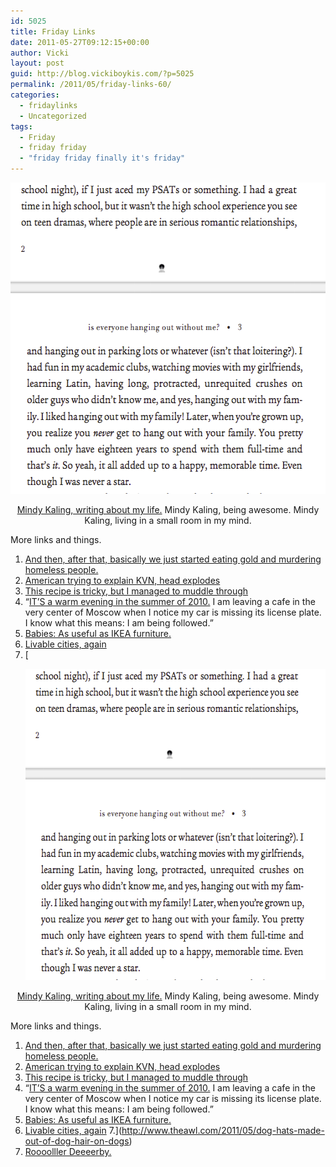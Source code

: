 ```yaml
---
id: 5025
title: Friday Links
date: 2011-05-27T09:12:15+00:00
author: Vicki
layout: post
guid: http://blog.vickiboykis.com/?p=5025
permalink: /2011/05/friday-links-60/
categories:
  - fridaylinks
  - Uncategorized
tags:
  - Friday
  - friday friday
  - "friday friday finally it's friday"
---
```

<p style="text-align: center;">
  <a href="https://raw.githubusercontent.com/veekaybee/wlb/gh-pages/assets/images/2011/05/Screen-shot-2011-05-26-at-1.10.21-PM.png"><img class="aligncenter size-full wp-image-5024" title="Screen shot 2011-05-26 at 1.10.21 PM" src="https://raw.githubusercontent.com/veekaybee/wlb/gh-pages/assets/images/2011/05/Screen-shot-2011-05-26-at-1.10.21-PM.png" alt="" width="565" height="498" /></a><a href="http://www.scribd.com/doc/56238687/Is-Everyone-Hanging-Out-Without-Me-by-Mindy-Kaling-Excerpt"></a>
</p>

<p style="text-align: center;">
  <a href="http://www.scribd.com/doc/56238687/Is-Everyone-Hanging-Out-Without-Me-by-Mindy-Kaling-Excerpt" target="_blank">Mindy Kaling, writing about my life.</a> Mindy Kaling, being awesome. Mindy Kaling, living in a small room in my mind.
</p>

<p style="text-align: left;">
  More links and things.
</p>

  1. <a href="http://nymag.com/restaurants/features/el-bulli-2011-5/comments.html" target="_blank">And then, after that, basically we just started eating gold and murdering homeless people. </a>
  2. <a href="http://splitsider.com/2011/04/inside-kvn-russias-mega-popular-comedic-talent-show" target="_blank">American trying to explain KVN, head explodes</a>
  3. <a href="http://www.foodnetwork.com/recipes/follow-that-food/nutella-and-toast-recipe/index.html" target="_blank">This recipe is tricky, but I managed to muddle through</a>
  4. &#8220;<a href="http://www.nytimes.com/2011/05/22/opinion/22panyushkin.html?_r=1" target="_blank">IT’S a warm evening in the summer of 2010.</a> I am leaving a cafe in the very center of Moscow when I notice my car is missing its license plate. I know what this means: I am being followed.&#8221;
  5. <a href="http://thisisnotthatblog.com/2011/05/19/five-completely-unacceptable-household-uses-for-babies/" target="_blank">Babies: As useful as IKEA furniture. </a>
  6. <a href="http://offbeathome.com/2011/05/livable-city" target="_blank">Livable cities, again</a>
  7. [<p style="text-align: center;">
  <a href="https://raw.githubusercontent.com/veekaybee/wlb/gh-pages/assets/images/2011/05/Screen-shot-2011-05-26-at-1.10.21-PM.png"><img class="aligncenter size-full wp-image-5024" title="Screen shot 2011-05-26 at 1.10.21 PM" src="https://raw.githubusercontent.com/veekaybee/wlb/gh-pages/assets/images/2011/05/Screen-shot-2011-05-26-at-1.10.21-PM.png" alt="" width="565" height="498" /></a><a href="http://www.scribd.com/doc/56238687/Is-Everyone-Hanging-Out-Without-Me-by-Mindy-Kaling-Excerpt"></a>
</p>

<p style="text-align: center;">
  <a href="http://www.scribd.com/doc/56238687/Is-Everyone-Hanging-Out-Without-Me-by-Mindy-Kaling-Excerpt" target="_blank">Mindy Kaling, writing about my life.</a> Mindy Kaling, being awesome. Mindy Kaling, living in a small room in my mind.
</p>

<p style="text-align: left;">
  More links and things.
</p>

  1. <a href="http://nymag.com/restaurants/features/el-bulli-2011-5/comments.html" target="_blank">And then, after that, basically we just started eating gold and murdering homeless people. </a>
  2. <a href="http://splitsider.com/2011/04/inside-kvn-russias-mega-popular-comedic-talent-show" target="_blank">American trying to explain KVN, head explodes</a>
  3. <a href="http://www.foodnetwork.com/recipes/follow-that-food/nutella-and-toast-recipe/index.html" target="_blank">This recipe is tricky, but I managed to muddle through</a>
  4. &#8220;<a href="http://www.nytimes.com/2011/05/22/opinion/22panyushkin.html?_r=1" target="_blank">IT’S a warm evening in the summer of 2010.</a> I am leaving a cafe in the very center of Moscow when I notice my car is missing its license plate. I know what this means: I am being followed.&#8221;
  5. <a href="http://thisisnotthatblog.com/2011/05/19/five-completely-unacceptable-household-uses-for-babies/" target="_blank">Babies: As useful as IKEA furniture. </a>
  6. <a href="http://offbeathome.com/2011/05/livable-city" target="_blank">Livable cities, again</a>
  7.](http://www.theawl.com/2011/05/dog-hats-made-out-of-dog-hair-on-dogs) 
  8. [Roooolller Deeeerby.](http://makingitlovely.com/2011/05/20/this-is-my-tough-face)